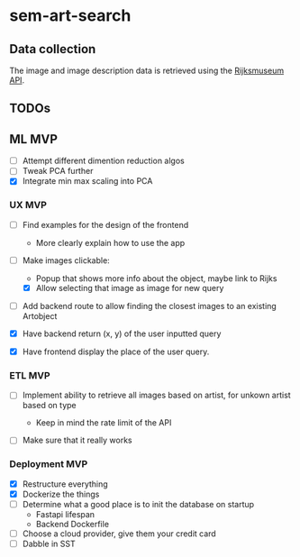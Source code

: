 # sem-art-search

## Data collection

The image and image description data is retrieved using the [Rijksmuseum API](https://data.rijksmuseum.nl/object-metadata/api/#collection-api).

## TODOs

## ML MVP

- [ ] Attempt different dimention reduction algos
- [ ] Tweak PCA further
- [x] Integrate min max scaling into PCA

### UX MVP

- [ ] Find examples for the design of the frontend

  - More clearly explain how to use the app

- [ ] Make images clickable:

  - Popup that shows more info about the object, maybe link to Rijks
  - [x] Allow selecting that image as image for new query

- [ ] Add backend route to allow finding the closest images to an existing Artobject

- [x] Have backend return (x, y) of the user inputted query

- [x] Have frontend display the place of the user query.

### ETL MVP

- [ ] Implement ability to retrieve all images based on artist, for unkown artist based on type

  - Keep in mind the rate limit of the API

- [ ] Make sure that it really works

### Deployment MVP

- [x] Restructure everything
- [x] Dockerize the things
- [ ] Determine what a good place is to init the database on startup
  - Fastapi lifespan
  - Backend Dockerfile
- [ ] Choose a cloud provider, give them your credit card
- [ ] Dabble in SST

